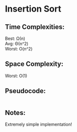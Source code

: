 # Insertion Sort

## Time Complexities:
Best: Ω(n)  
Avg: Θ(n^2)  
Worst: O(n^2)  

## Space Complexity:
Worst: O(1)

## Pseudocode:
```
``` 

## Notes:
Extremely simple implementation!
